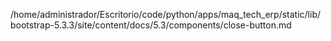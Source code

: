 /home/administrador/Escritorio/code/python/apps/maq_tech_erp/static/lib/bootstrap-5.3.3/site/content/docs/5.3/components/close-button.md